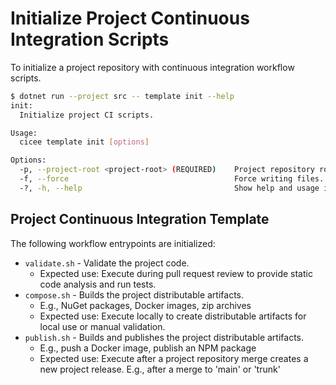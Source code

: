 # Initialize Project Continuous Integration Scripts

To initialize a project repository with continuous integration workflow scripts.

```bash
$ dotnet run --project src -- template init --help
init:
  Initialize project CI scripts.

Usage:
  cicee template init [options]

Options:
  -p, --project-root <project-root> (REQUIRED)    Project repository root directory [default: present working directory]
  -f, --force                                     Force writing files. Overwrites files which already exist.
  -?, -h, --help                                  Show help and usage information
```

## Project Continuous Integration Template

The following workflow entrypoints are initialized:

* `validate.sh` - Validate the project code.
  * Expected use: Execute during pull request review to provide static code analysis and run tests.
* `compose.sh`  - Builds the project distributable artifacts.
  * E.g., NuGet packages, Docker images, zip archives
  * Expected use: Execute locally to create distributable artifacts for local use or manual validation.
* `publish.sh`  - Builds and publishes the project distributable artifacts.
  * E.g., push a Docker image, publish an NPM package
  * Expected use: Execute after a project repository merge creates a new project release. E.g., after a merge to 'main' or 'trunk'
